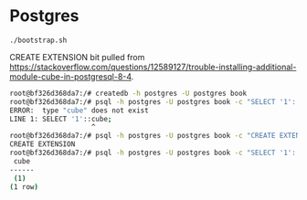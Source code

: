 Postgres
========

`./bootstrap.sh`

CREATE EXTENSION bit pulled from https://stackoverflow.com/questions/12589127/trouble-installing-additional-module-cube-in-postgresql-8-4.
```bash
root@bf326d368da7:/# createdb -h postgres -U postgres book
root@bf326d368da7:/# psql -h postgres -U postgres book -c "SELECT '1'::cube;"
ERROR:  type "cube" does not exist
LINE 1: SELECT '1'::cube;
                    ^
root@bf326d368da7:/# psql -h postgres -U postgres book -c "CREATE EXTENSION cube;"
CREATE EXTENSION
root@bf326d368da7:/# psql -h postgres -U postgres book -c "SELECT '1'::cube;"
 cube
------
 (1)
(1 row)

```

